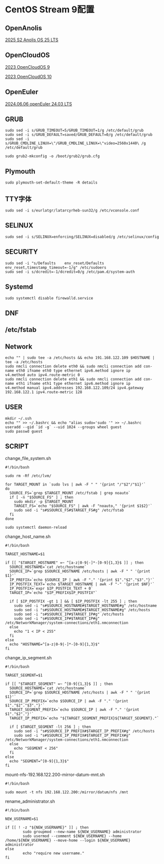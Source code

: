 # CentOS Stream 9配置

## OpenAnolis

[2025 S2 Anolis OS 25 LTS](https://gitee.com/anolis/rnotes/blob/master/anolis/policy/life-cycle.md)

## OpenCloudOS

[2023 OpenCloudOS 9](https://docs.opencloudos.org/release/oc_intro/)

[2023 OpenCloudOS 10](https://docs.opencloudos.org/release/oc_intro/)

## OpenEuler

[2024.06.06 openEuler 24.03 LTS](https://gitee.com/openeuler/release-management/blob/master/openEuler-24.03-LTS/release-plan.md)

## GRUB

``` shell
sudo sed -i s/GRUB_TIMEOUT=5/GRUB_TIMEOUT=1/g /etc/default/grub
sudo sed -i s/GRUB_DEFAULT=saved/GRUB_DEFAULT=0/g /etc/default/grub
sudo sed -i s/GRUB_CMDLINE_LINUX=\"/GRUB_CMDLINE_LINUX=\"video=2560x1440\ /g /etc/default/grub

sudo grub2-mkconfig -o /boot/grub2/grub.cfg
```

## Plymouth

``` shell
sudo plymouth-set-default-theme -R details
```

## TTY字体

``` shell
sudo sed -i s/eurlatgr/latarcyrheb-sun32/g /etc/vconsole.conf
```

## SELINUX

``` shell
sudo sed -i s/SELINUX=enforcing/SELINUX=disabled/g /etc/selinux/config
```

## SECURITY

``` shell
sudo sed -i "s/Defaults    env_reset/Defaults    env_reset,timestamp_timeout=-1/g" /etc/sudoers
sudo sed -i s/dcredit=-1/dcredit=0/g /etc/pam.d/system-auth
```

## Systemd

``` shell
sudo systemctl disable firewalld.service
```

## DNF

## /etc/fstab

## Network

``` shell
echo "" | sudo tee -a /etc/hosts && echo 191.168.122.109 $HOSTNAME | tee -a /etc/hosts
sudo nmcli connection delete eth0 && sudo nmcli connection add con-name eth0 ifname eth0 type ethernet ipv6.method ignore ip
v4.method auto ipv4.route-metric 0
sudo nmcli connection delete eth1 && sudo nmcli connection add con-name eth1 ifname eth1 type ethernet ipv6.method ignore ip
v4.method manual ipv4.addresses 192.168.122.109/24 ipv4.gateway 192.168.122.1 ipv4.route-metric 128
```

## USER

``` shell
mkdir ~/.ssh
echo "" >> ~/.bashrc && echo "alias sudo='sudo '" >> ~/.bashrc
useradd --gid `id -g` --uid 1024 --groups wheel guest
sudo passwd guest
```

## SCRIPT

change_file_system.sh

``` text
#!/bin/bash

sudo rm -Rf /etc/lvm/

for TARGET_MOUNT in `sudo lvs | awk -F " " '{print "/"$2"/"$1}'`
do
  SOURCE_FS=`grep $TARGET_MOUNT /etc/fstab | grep noauto`
  if [ -n "$SOURCE_FS" ] ; then
    sudo mkdir -p $TARGET_MOUNT
    TARGET_FS=`echo "$SOURCE_FS" | awk -F "noauto," '{print $1$2}'`
    sudo sed -i "s#$SOURCE_FS#$TARGET_FS#g" /etc/fstab
  fi
done

sudo systemctl daemon-reload
```

change_host_name.sh

``` text
#!/bin/bash

TARGET_HOSTNAME=$1

if [[ "$TARGET_HOSTNAME" =~ ^[a-z|0-9|-]*-[0-9]{1,3}$ ]] ; then
  SOURCE_HOSTNAME=`cat /etc/hostname`
  SOURCE_IP=`grep $SOURCE_HOSTNAME /etc/hosts | awk -F " " '{print $1}'`
  IP_PREFIX=`echo $SOURCE_IP | awk -F "." '{print $1"."$2"."$3"."}'`
  IP_POSTFIX_TEXT=`echo $TARGET_HOSTNAME | awk -F "-" '{print $NF}'`
  IP_POSTFIX=`expr $IP_POSTFIX_TEXT + 0`
  TARGET_IP=`echo "$IP_PREFIX$IP_POSTFIX"`

  if [ $IP_POSTFIX -gt 1 ] && [ $IP_POSTFIX -lt 255 ] ; then
    sudo sed -i "s#$SOURCE_HOSTNAME#$TARGET_HOSTNAME#g" /etc/hostname
    sudo sed -i "s#$SOURCE_HOSTNAME#$TARGET_HOSTNAME#g" /etc/hosts
    sudo sed -i "s#$SOURCE_IP#$TARGET_IP#g" /etc/hosts
    sudo sed -i "s#$SOURCE_IP#$TARGET_IP#g" /etc/NetworkManager/system-connections/eth1.nmconnection
  else
    echo "1 < IP < 255"
  fi
else
  echo "HOSTNAME=^[a-z|0-9|-]*-[0-9]{1,3}$"
fi
```

change_ip_segment.sh

``` text
#!/bin/bash

TARGET_SEGMENT=$1

if [[ "$TARGET_SEGMENT" =~ ^[0-9]{1,3}$ ]] ; then
  SOURCE_HOSTNAME=`cat /etc/hostname`
  SOURCE_IP=`grep $SOURCE_HOSTNAME /etc/hosts | awk -F " " '{print $1}'`
  SOURCE_IP_PREFIX=`echo $SOURCE_IP | awk -F "." '{print $1"."$2"."$3"."}'`
  TARGET_SEGMENT_PREFIX=`echo $SOURCE_IP | awk -F "." '{print $1"."$2"."}'`
  TARGET_IP_PREFIX=`echo "${TARGET_SEGMENT_PREFIX}${TARGET_SEGMENT}."`

  if [ $TARGET_SEGMENT -lt 256 ] ; then
    sudo sed -i "s#$SOURCE_IP_PREFIX#$TARGET_IP_PREFIX#g" /etc/hosts
    sudo sed -i "s#$SOURCE_IP_PREFIX#$TARGET_IP_PREFIX#g" /etc/NetworkManager/system-connections/eth1.nmconnection
  else
    echo "SEGMENT < 256"
  fi
else
  echo "SEGMENT=^[0-9]{1,3}$"
fi
```

mount-nfs-192.168.122.200-mirror-datum-mnt.sh

``` text
#!/bin/bash

sudo mount -t nfs 192.168.122.200:/mirror/datum/nfs /mnt
```

rename_administrator.sh

``` text
#!/bin/bash

NEW_USERNAME=$1

if [[ ! -z "${NEW_USERNAME}" ]] ; then
        sudo groupmod --new-name ${NEW_USERNAME} administrator
        sudo usermod --comment ${NEW_USERNAME} --home /home/${NEW_USERNAME} --move-home --login ${NEW_USERNAME} administrator
else
        echo "require new username."
fi
```